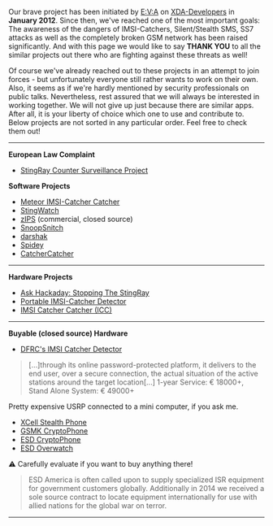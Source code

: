 Our brave project has been initiated by [E:V:A](https://github.com/E3V3A) on [XDA-Developers](http://forum.xda-developers.com/showthread.php?t=1422969) in **January 2012**. Since then, we've reached one of the most important goals: The awareness of the dangers of IMSI-Catchers, Silent/Stealth SMS, SS7 attacks as well as the completely broken GSM network has been raised significantly. And with this page we would like to say **THANK YOU** to all the similar projects out there who are fighting against these threats as well!

Of course we've already reached out to these projects in an attempt to join forces - but unfortunately everyone still rather wants to work on their own. Also, it seems as if we're hardly mentioned by security professionals on public talks. Nevertheless, rest assured that we will always be interested in working together. We will not give up just because there are similar apps. After all, it is your liberty of choice which one to use and contribute to. Below projects are not sorted in any particular order. Feel free to check them out!

---

**European Law Complaint**

* [StingRay Counter Surveillance Project](http://goo.gl/iKPwQ8)

**Software Projects**

* [Meteor IMSI-Catcher Catcher](https://github.com/marvinmarnold/meteor-imsi-catcher-catcher)
* [StingWatch](https://github.com/marvinmarnold/stingwatch)
* [zIPS](https://www.zimperium.com/zips-mobile-ips) (commercial, closed source)
* [SnoopSnitch](https://opensource.srlabs.de/projects/snoopsnitch)
* [darshak](https://github.com/darshakframework/darshak)
* [Spidey](https://github.com/jtwarren/spidey)
* [CatcherCatcher](https://opensource.srlabs.de/projects/mobile-network-assessment-tools/wiki/CatcherCatcher)

---

**Hardware Projects**

* [Ask Hackaday: Stopping The StingRay](http://hackaday.com/2014/12/23/ask-hackaday-stopping-the-stingray/)
* [Portable IMSI-Catcher Detector](https://github.com/Woazboat/portable-imsi-catcher-detector)
* [IMSI Catcher Catcher (ICC)](http://www.heise.de/ct/artikel/Digitale-Selbstverteidigung-mit-dem-IMSI-Catcher-Catcher-2303215.html)

---

**Buyable (closed source) Hardware**

* [DFRC's IMSI Catcher Detector](http://www.dfrc.ch/solutions/imsi-catcher-detector/)

>[...]through its online password-protected platform, it delivers to the end user, over a secure connection, the actual situation of the active stations around the target location[...] 1-year Service: € 18000+, Stand Alone System: € 49000+

Pretty expensive USRP connected to a mini computer, if you ask me.

* [XCell Stealth Phone](http://x-cellular.com/)
* [GSMK CryptoPhone](http://www.cryptophone.de)
* [ESD CryptoPhone](http://esdcryptophone.com/)
* [ESD Overwatch](http://esdoverwatch.com/)

:warning: Carefully evaluate if you want to buy anything there!

>ESD America is often called upon to supply specialized ISR equipment for government customers globally. Additionally in 2014 we received a sole source contract to locate equipment internationally for use with allied nations for the global war on terror.

---